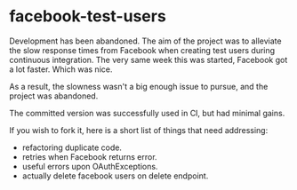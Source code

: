 facebook-test-users
===================

Development has been abandoned. The aim of the project was to alleviate the slow response times from Facebook when creating test users during continuous integration. 
The very same week this was started, Facebook got a lot faster. Which was nice.

As a result, the slowness wasn't a big enough issue to pursue, and the project was abandoned.

The committed version was successfully used in CI, but had minimal gains.

If you wish to fork it, here is a short list of things that need addressing:
 * refactoring duplicate code.
 * retries when Facebook returns error.
 * useful errors upon OAuthExceptions.
 * actually delete facebook users on delete endpoint.